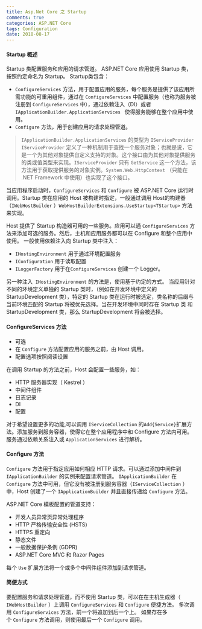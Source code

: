 ```yaml
---
title: Asp.Net Core 之 Startup
comments: true
categories: ASP.NET Core
tags: Configuration
date: 2018-08-17
---
```

#### Startup 概述
Startup 类配置服务和应用的请求管道。
ASP.NET Core 应用使用 Startup 类，按照约定命名为 Startup。
Startup类包含：
+ `ConfigureServices`  方法，用于配置应用的服务，每个服务是提供了该应用所需功能的可重用组件，通过在 `ConfigureServices` 中配置服务（也称为服务被注册到 `ConfigureServices` 中），通过依赖注入（DI）或者`IApplicationBuilder.ApplicationServices ` 使得服务能够在整个应用中使用。
+ `Configure` 方法，用于创建应用的请求处理管道。

>`IApplicationBuilder.ApplicationServices` 的类型为 `IServiceProvider`
>`IServiceProvider` 定义了一种机制用于查找一个服务对象；也就是说，它是一个为其他对象提供自定义支持的对象。这个接口由为其他对象提供服务的类或值类型来实现。`IServiceProvider`  只有 `GetService`  这一个方法，该方法用于获取提供服务的对象实例。`System.Web.HttpContext`  （只能在 .NET Framework 中使用）也实现了这个接口。

当应用程序启动时，`ConfigureServices`  和 `Configure`  被 ASP.NET Core 运行时调用。Startup 类在应用的 Host 被构建时指定，一般通过调用 Host的构建器（`IWebHostBuilder` ）`WebHostBuilderExtensions.UseStartup<TStartup>`  方法来实现。

Host 提供了 Startup 构造器可用的一些服务。应用可以通 `ConfigureServices`  方法来添加可选的服务。然后，主机和应用服务都可以在 Configure 和整个应用中使用。 一般使用依赖注入向 Startup 类中注入：
+ `IHostingEnvironment`  用于通过环境配置服务
+ `IConfiguration`  用于读取配置
+ `ILoggerFactory` 用于在`ConfigureServices` 创建一个 Logger。

另一种注入` IHostingEnvironment`  的方法是，使用基于约定的方式。
当应用针对不同的环境定义单独的 Startup 类时，（例如在开发环境中定义的 StartupDevelopment 类），特定的 Startup 类在运行时被选定，类名称的后缀与当前环境匹配的 Startup 将被优先选择。当在开发环境中同时存在 Startup 类 和 StartupDevelopment 类，那么 StartupDevelopment 将会被选择。

#### ConfigureServices 方法
+ 可选
+ 在 `Configure` 方法配置应用的服务之前，由 Host 调用。
+ 配置选项按照阅读设置

在调用 Startup 的方法之前，Host 会配置一些服务，如：
+ HTTP 服务器实现（ Kestrel ）
+ 中间件组件
+ 日志记录
+ DI
+ 配置

对于希望设置更多的功能,可以调用 `IServiceCollection` 的`Add{Service}`扩展方法。添加服务到服务容器，使得它在整个应用程序中和 Configure 方法内可用。服务通过依赖关系注入或 `ApplicationServices` 进行解析。

#### Configure 方法
 `Configure` 方法用于指定应用如何相应 HTTP 请求。可以通过添加中间件到 `IApplicationBuilder`  的实例来配置请求管道。 `IApplicationBuilder` 在 `Configure`  方法中可用，但它没有被注册到服务容器（`IServiceCollection` ）中，Host 创建了一个  `IApplicationBuilder`  并且直接传递给 `Configure`  方法。
 
ASP.NET Core 模板配置的管道支持：
+ 开发人员异常页异常处理程序
+ HTTP 严格传输安全性 (HSTS)
+ HTTPS 重定向
+ 静态文件
+ 一般数据保护条例 (GDPR)
+ ASP.NET Core MVC 和 Razor Pages

每个 `Use` 扩展方法将一个或多个中间件组件添加到请求管道。 

#### 简便方式
要配置服务和请求处理管道，而不使用 Startup 类，可以在在主机生成器（ `IWebHostBuilder` ）上调用 `ConfigureServices` 和 `Configure` 便捷方法。 多次调用 `ConfigureServices` 方法，前一个将追加到后一个上。 如果存在多个 `Configure` 方法调用，则使用最后一个 `Configure` 调用。
